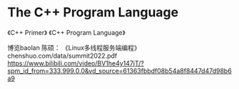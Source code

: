 <!--
 * @Author: Clark
 * @Email: haixuanwoTxh@gmail.com
 * @Date: 2024-02-19 10:25:27
 * @LastEditors: Clark
 * @LastEditTime: 2024-02-19 14:05:54
 * @Description: file content
-->



# The C++ Program Language

《C++ Primer》
《C++ Program Language》

博览baolan
陈硕：
《Linux多线程服务端编程》
chenshuo.com/data/summit2022.pdf
https://www.bilibili.com/video/BV1he4y147jT/?spm_id_from=333.999.0.0&vd_source=61363fbbdf08b54a8f8447d47d98b6a9

